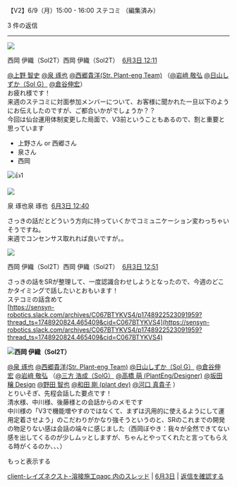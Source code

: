 【V2】6/9（月）15:00 - 16:00 ステコミ （編集済み） 

3 件の返信

---

![](https://ca.slack-edge.com/T7L88TM38-U04KUHFF7SA-26c8126df351-48)

西岡 伊織（Sol2T）西岡 伊織（Sol2T）  [6月3日 12:11](https://sensyn-robotics.slack.com/archives/C067BTYKVS4/p1748920310983379?thread_ts=1748919972.850899&cid=C067BTYKVS4)  

[@上野 智史](https://sensyn-robotics.slack.com/team/UNE7MN64T) [@泉 琢也](https://sensyn-robotics.slack.com/team/UAZ4T85NU) [@西郷貴洋(Str. Plant-eng Team)](https://sensyn-robotics.slack.com/team/U026FDZ6K5W) （[@岩﨑 敬弘](https://sensyn-robotics.slack.com/team/UBYECLD5X) [@日山しずか（Sol G）](https://sensyn-robotics.slack.com/team/U0405EVJQSZ) [@倉谷伸宏](https://sensyn-robotics.slack.com/team/U07LW7F5ABA)）  
お疲れ様です！  
来週のステコミに対面参加メンバーについて、お客様に聞かれた一旦以下のようにお伝えしたのですが、ご都合いかがでしょうか？？  
今回は仙台運用体制変更した局面で、V3前ということもあるので、割と重要と思っています

- 上野さん or 西郷さん
- 泉さん
- 西岡

![:+1:](https://a.slack-edge.com/production-standard-emoji-assets/14.0/apple-small/1f44d.png)1

![](https://ca.slack-edge.com/T7L88TM38-UAZ4T85NU-65513d8acdf6-48)

泉 琢也泉 琢也  [6月3日 12:40](https://sensyn-robotics.slack.com/archives/C067BTYKVS4/p1748922025789769?thread_ts=1748919972.850899&cid=C067BTYKVS4)  

さっきの話だとどういう方向に持っていくかでコミュニケーション変わっちゃいそうですね。  
来週でコンセンサス取れれば良いですが。。

![](https://ca.slack-edge.com/T7L88TM38-U04KUHFF7SA-26c8126df351-48)

西岡 伊織（Sol2T）西岡 伊織（Sol2T）  [6月3日 12:51](https://sensyn-robotics.slack.com/archives/C067BTYKVS4/p1748922662578149?thread_ts=1748919972.850899&cid=C067BTYKVS4)  

さっきの話をSRが整理して、一度認識合わせしようとなったので、今週のどこかタイミングで話したいとおもいます！  
ステコミの話含めて  
[https://sensyn-robotics.slack.com/archives/C067BTYKVS4/p1748922523091959?thread_ts=1748920824.465409&cid=C067BTYKVS4](https://sensyn-robotics.slack.com/archives/C067BTYKVS4/p1748922523091959?thread_ts=1748920824.465409&cid=C067BTYKVS4)

![](https://ca.slack-edge.com/T7L88TM38-U04KUHFF7SA-26c8126df351-24)**西岡 伊織（Sol2T）**

[@泉 琢也](https://sensyn-robotics.slack.com/team/UAZ4T85NU) [@西郷貴洋(Str. Plant-eng Team)](https://sensyn-robotics.slack.com/team/U026FDZ6K5W) [@日山しずか（Sol G）](https://sensyn-robotics.slack.com/team/U0405EVJQSZ) [@倉谷伸宏](https://sensyn-robotics.slack.com/team/U07LW7F5ABA) [@岩﨑 敬弘](https://sensyn-robotics.slack.com/team/UBYECLD5X) （[@三方 浩成（SolG）](https://sensyn-robotics.slack.com/team/U07P5SJBM71) [@高橋 萌 (PlantEng/Designer)](https://sensyn-robotics.slack.com/team/U07PL3ZPVKK) [@坂田 穣 Design](https://sensyn-robotics.slack.com/team/U01RTGBKSR5) [@野田 智也](https://sensyn-robotics.slack.com/team/U07MMEVHBD3) [@和田 剛 (plant dev)](https://sensyn-robotics.slack.com/team/U07D1SN9CJ1) [@河口 真貴子](https://sensyn-robotics.slack.com/team/U031FRESR55) ）  
とりいそぎ、先程会話した要点です！  
清水様、中川様、後藤様との会話からのメモです  
中川様の「V3で機能増やすのではなくて、まずは汎用的に使えるようにして運用定着させよう」のこだわりがかなり強そうというのと、SRのこれまでの開発の物足りない感は会話の端々に感じました（西岡ぼやき：我々が全然できてない感を出してくるのが少しムッとしますが、ちゃんとやってくれたと言ってもらえる時がくるのか、、、）  

もっと表示する

[client-レイズネクスト-溶接施工qaqc 内のスレッド](https://sensyn-robotics.slack.com/archives/C067BTYKVS4/p1748922523091959?thread_ts=1748920824.465409&amp;cid=C067BTYKVS4) | [6月3日](https://sensyn-robotics.slack.com/archives/C067BTYKVS4/p1748922523091959?thread_ts=1748920824.465409&amp;cid=C067BTYKVS4) | [返信を確認する](https://sensyn-robotics.slack.com/archives/C067BTYKVS4/p1748922523091959?thread_ts=1748920824.465409&amp;cid=C067BTYKVS4)